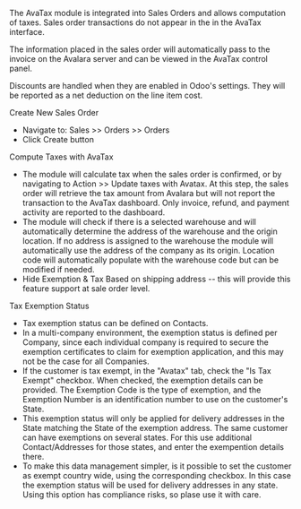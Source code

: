 The AvaTax module is integrated into Sales Orders and allows computation
of taxes. Sales order transactions do not appear in the in the AvaTax
interface.

The information placed in the sales order will automatically pass to the
invoice on the Avalara server and can be viewed in the AvaTax control
panel.

Discounts are handled when they are enabled in Odoo's settings. They
will be reported as a net deduction on the line item cost.

Create New Sales Order

- Navigate to: Sales \>\> Orders \>\> Orders
- Click Create button

Compute Taxes with AvaTax

- The module will calculate tax when the sales order is confirmed, or by
  navigating to Action \>\> Update taxes with Avatax. At this step, the
  sales order will retrieve the tax amount from Avalara but will not
  report the transaction to the AvaTax dashboard. Only invoice, refund,
  and payment activity are reported to the dashboard.
- The module will check if there is a selected warehouse and will
  automatically determine the address of the warehouse and the origin
  location. If no address is assigned to the warehouse the module will
  automatically use the address of the company as its origin. Location
  code will automatically populate with the warehouse code but can be
  modified if needed.
- Hide Exemption & Tax Based on shipping address -- this will provide
  this feature support at sale order level.

Tax Exemption Status

- Tax exemption status can be defined on Contacts.
- In a multi-company environment, the exemption status is defined per
  Company, since each individual company is required to secure the
  exemption certificates to claim for exemption application, and this
  may not be the case for all Companies.
- If the customer is tax exempt, in the "Avatax" tab, check the "Is Tax
  Exempt" checkbox. When checked, the exemption details can be provided.
  The Exemption Code is the type of exemption, and the Exemption Number
  is an identification number to use on the customer's State.
- This exemption status will only be applied for delivery addresses in
  the State matching the State of the exemption address. The same
  customer can have exemptions on several states. For this use
  additional Contact/Addresses for those states, and enter the
  exempention details there.
- To make this data management simpler, is it possible to set the
  customer as exempt country wide, using the corresponding checkbox. In
  this case the exemption status will be used for delivery addresses in
  any state. Using this option has compliance risks, so plase use it
  with care.
